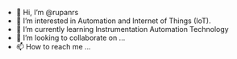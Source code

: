 - 👋 Hi, I’m @rupanrs
- 👀 I’m interested in Automation and Internet of Things (IoT).
- 🌱 I’m currently learning Instrumentation Automation Technology
- 💞️ I’m looking to collaborate on ...
- 📫 How to reach me ...

<!---
rupanrs/rupanrs is a ✨ special ✨ repository because its `README.md` (this file) appears on your GitHub profile.
You can click the Preview link to take a look at your changes.
--->
